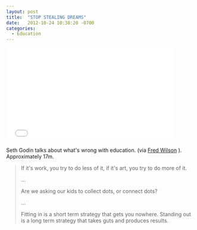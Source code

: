 ```yaml
---
layout: post
title:  "STOP STEALING DREAMS"
date:   2012-10-24 10:38:20 -0700
categories:
  - Education
---
```


<iframe class="embedly-embed" src="//cdn.embedly.com/widgets/media.html?src=https%3A%2F%2Fwww.youtube.com%2Fembed%2FsXpbONjV1Jc%3Ffeature%3Doembed&url=https%3A%2F%2Fwww.youtube.com%2Fwatch%3Fv%3DsXpbONjV1Jc%26feature%3Dplayer_embedded&image=https%3A%2F%2Fi.ytimg.com%2Fvi%2FsXpbONjV1Jc%2Fhqdefault.jpg&key=d815972c91e546edb5d2d02e509f8b1c&type=text%2Fhtml&schema=youtube" width="450" height="253" scrolling="no" frameborder="0" allowfullscreen></iframe>

Seth Godin talks about what's wrong with education. (via  [Fred Wilson](http://www.avc.com/a_vc/2012/10/seth-godin-on-education.html) ). Approximately 17m.

 > 
 > 
 > If it's work, you try to do less of it, if it's art, you try to do more of it. 
 > 
 > ... 
 > 
 >  Are we asking our kids to collect dots, or connect dots? 
 > 
 > ... 
 > 
 >  Fitting in is a short term strategy that gets you nowhere. Standing out is a long term strategy that takes guts and produces results. 

